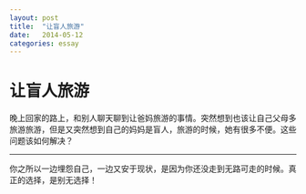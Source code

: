 ```yaml
---
layout: post
title:  "让盲人旅游"
date:   2014-05-12	
categories: essay
---
```


# 让盲人旅游 #

晚上回家的路上，和别人聊天聊到让爸妈旅游的事情。突然想到也该让自己父母多旅游旅游，但是又突然想到自己的妈妈是盲人，旅游的时候，她有很多不便。这些问题该如何解决？






* * *
 你之所以一边埋怨自己，一边又安于现状，是因为你还没走到无路可走的时候。真正的选择，是别无选择！
